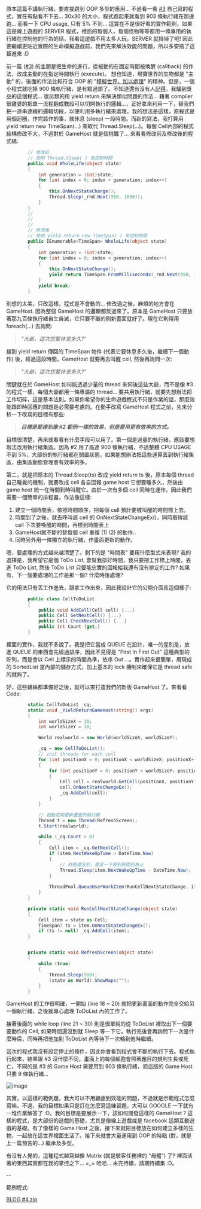 原本這篇不講執行緒，要直接跳到 OOP 多型的應用... 不過看一看 [#3](/post/e8a8ade8a888e6a188e4be8b-e7949fe591bde9818ae688b23-e69982e5ba8fe79a84e68ea7e588b6.aspx) 自己寫的程式，實在有點看不下去... 30x30 的大小，程式跑起來就看到 903 條執行緒在那邊跑... 而看一下 CPU usage, 只有 5% 不到... 這實在不是很好看的實作範例，如果這是線上遊戲的 SERVER 程式，裡面的每個人，每個怪物等等都用一條專用的執行緒在控制他的行為的話，我看這遊戲不用太多人玩，SERVER 就掛掉了吧! 因此要繼續更貼近實際的生命模擬遊戲前，我們先來解決效能的問題，所以多安插了這篇進來 :D

前一篇 ([#3](/post/e8a8ade8a888e6a188e4be8b-e7949fe591bde9818ae688b23-e69982e5ba8fe79a84e68ea7e588b6.aspx)) 的主題是把生命的進行，從被動的在固定時間被喚醒 (callback) 的作法，改成主動的在指定時間執行 (execute)。 想也知道，現實世界的生物都是 "主動" 的，後面的作法比較符合 OOP 的 "[模擬世界，加以處理](/post/e4b896e7b580e69cabe8bb9fe9ab94e99da9e591bde5bea9e588bbe78988.aspx)" 的精神。但是，一個小程式就吃掉 900 條執行緒，是有點過頭了。不知道還有沒有人[記得](/post/Thread-Sync-2-e5afa6e4bd9ce7af87-e4ba92e79bb8e7ad89e5be85e79a84e585a9e5808be59fb7e8a18ce7b792.aspx)，我騙到獎品的這個程式... 很另類的用 yield return 來解決類似問題的作法... 藉著 compiler 很雞婆的把單一流程翻成數段可以切開執行的邏輯...，正好拿來利用一下，替我們把一連串連續的邏輯切段，以便利用多執行緒來處理。我的想法是這樣，原程式是用個迴圈，作完該作的事，就休息 (sleep) 一段時間。而新的寫法，我打算用 yield return new TimeSpan(…) 來取代 Thread.Sleep(…)。每個 Cell內部的程式結構修改不大，不過對於 GameHost 就是個挑戰了... 來看看修改前及修改後的程式碼:

```csharp
        // 修改前
        // 使用 Thread.Sleep( ) 來控制時間
        public void WholeLife(object state)
        {
            int generation = (int)state;
            for (int index = 0; index < generation; index++)
            {
                this.OnNextStateChange();
                Thread.Sleep(_rnd.Next(950, 1050));
            }
        }
        //
        //
        //
        // 修改後
        // 使用 yield return new TimeSpan( ) 來控制時間
        public IEnumerable<TimeSpan> WholeLife(object state)
        {
            int generation = (int)state;
            for (int index = 0; index < generation; index++)
            {
                this.OnNextStateChange();
                yield return TimeSpan.FromMilliseconds(_rnd.Next(950, 1050));
            }
            yield break;
        }
```

別想的太美，只改這樣，程式是不會動的... 修改過之後，麻煩的地方會在 GameHost. 因為整個 GameHost 的邏輯都反過來了。原本是 GameHost 只要放著那九百條執行緒自生自滅，它只要不斷的刷新畫面就好了。現在它則得用 foreach(…) 去詢問:

> *"大爺，這次您要休息多久?"*

接到 yield return 傳回的 TimeSpan 物件 (代表它要休息多久後，繼續下一個動作) 後，經過這段時間，GameHost 就要再去叫醒 cell, 然後再詢問一次:

> *"大爺，這次您要休息多久?"*

關鍵就在於 GameHost 如何能透過少量的 thread 來伺後這些大爺，而不是像 #3 的程式一樣，每個大爺都用一條專屬的 thread… 要共用執行緒，就要先想辦法把工作切碎，這是基本法則。如果你希望你的生命遊戲程式不只是作業的話，那麼效能跟即時回應的問題是必需要考慮的。在動手改寫 GameHost 程式之前，先來分析一下改寫的目標有那些:

> ***目標是要達到像 #2 範例一樣的效果，但是要用更有效率的方式。***

目標很清楚，再來就看看有什麼手段可以用了。第一個是過量的執行緒，應該要想辦法改用執行緒集區。因為 #2 用了高達 900 條執行緒，不過整體 CPU USAGE 不到 5%，大部份的執行緒都在閒置狀態。如果能想辦法把這些運算丟到執行緒集區，由集區動態管理會有效率的多。

第二，就是把原本的 Thread.Sleep(ts) 改成 yield return ts 後，原本每個 thread 自己睡覺的機制，就要改成 cell 各自回報 game host 它想要睡多久，然後由 game host 統一在時間到時叫醒它。由於一次有多個 cell 同時在運作，因此我們需要一個簡單的排程器，作法像這樣:

1. 建立一個時間表，依照時間順序，把每個 cell 預計要被叫醒的時間標上去。
2. 時間到了之後，就去呼叫該 cell 的 OnNextStateChangeEx()，同時取得該 cell 下次要喚醒的時間，再標到時間表上
3. GameHost就不斷的替每個 cell 重複 (1) (2) 的動作..
4. 同時另外用一條獨立的執行緒，作畫面更新的動作。

嗯，要處理的方式越來越清楚了。剩下的是 "時間表" 要用什麼型式來表現? 我的選擇是，我希望它是個 ToDo List, 會幫我排好時間，我只要把工作標上時間，丟進 ToDo List, 然後 ToDo List 只要能忠實的回報給我還有沒有排定的工作? 如果有，下一個要處理的工作是那一個? 什麼時後處理?

它的用法只有丟工作進去，跟拿工作出來，因此我設計它的公開介面長這個樣子:

```csharp
        public class CellToDoList
        {
            public void AddCell(Cell cell) {...}
            public Cell GetNextCell() {...}
            public Cell CheckNextCell() {...}
            public int Count {get;}
        }
```

裡面的實作，我就不多說了。我是把它當成 QUEUE 在設計，唯一的差別是，放進 QUEUE 的東西會先經過排序，因此不見得是 "First In First Out" 這種典型的貯列，而是會以 Cell 上標示的時間為準，依序 Out …。實作起來很簡單，用現成的 SortedList 當內部的儲存方式，加上基本的 lock 機制來確保它是 thread safe 的就夠了。

好，這些雞絲都準備好之後，就可以來打造我們的新版 GameHost 了。來看看 Code:

```csharp
        static CellToDoList _cq;
        static void _YieldReturnGameHost(string[] args)
        {
            int worldSizeX = 30;
            int worldSizeY = 30;

            World realworld = new World(worldSizeX, worldSizeY);

            _cq = new CellToDoList();
            // init threads for each cell
            for (int positionX = 0; positionX < worldSizeX; positionX++)
            {
                for (int positionY = 0; positionY < worldSizeY; positionY++)
                {
                    Cell cell = realworld.GetCell(positionX, positionY);
                    cell.OnNextStateChangeEx();
                    _cq.AddCell(cell);
                }
            }

            // 啟動定期更新畫面的執行緒
            Thread t = new Thread(RefreshScreen);
            t.Start(realworld);

            while (_cq.Count > 0)
            {
                Cell item = _cq.GetNextCell();
                if (item.NextWakeUpTime > DateTime.Now)
                {
                    // 時間還沒到，發呆一下等到時間到為止
                    Thread.Sleep(item.NextWakeUpTime - DateTime.Now);
                }
                
                ThreadPool.QueueUserWorkItem(RunCellNextStateChange, item);
            }
        }

        private static void RunCellNextStateChange(object state)
        {
            Cell item = state as Cell;
            TimeSpan? ts = item.OnNextStateChangeEx();
            if (ts != null) _cq.AddCell(item);
        }


        private static void RefreshScreen(object state)
        {
            while (true)
            {
                Thread.Sleep(500);
                (state as World).ShowMaps("");
            }
        }
```

 

GameHost 的工作很明確，一開始 (line 18 ~ 20) 就把更新畫面的動作完全交給另一個執行緒，之後就專心處理 ToDoList 內的工作了。

接著後面的 while loop (line 21 ~ 30) 則是很單純的從 ToDoList 裡取出下一個要要動作的 Cell, 如果時間還沒到就 Sleep 等一下它。執行完後會再詢問下一次是什麼時后，同時再把他加到 ToDoList 內等待下一次輪到他時繼續。

這次的程式我沒有設定停止的條件，因此你會看到程式會不斷的執行下去。程式執行起來，結果跟 #3 沒什麼不同，畫面上的每個細胞會照著題目的規則生長或死亡，不同的是 #3 的 Game Host 需要用到 903 條執行緒，而這版的 Game Host 只要 9 條執行緒...

![image](/images/2009-09-19-design-case-study-game-of-life-4-efficient-thread-usage/image.png)

 

其實，以這樣的範例題，我大可以不用顧慮到效能的問題，不過就是示範程式怎麼寫嘛。不過，我的目標如果只是訂在怎麼寫這練習題，大可以 GOOGLE 一下就有一堆作業解答了 :D。我的目標是要展示一下，該如何開發這樣的 GameHost ? 這樣的程式，是大部份的遊戲的基礎，尤其是像線上遊戲或是 facebook 這類互動遊戲的基礎。有了像樣的 Game Host 之後，接下來就把目標放在如何建立多樣的生物，一起放在這世界裡面生活了。接下來就會大量運用到 OOP 的特點 (對，就是上一篇預告的...) 繼承及多型。

有沒有人覺的，這種程式越寫越像 Matrix (就是駭客任務裡的 "母體") 了? 裡面活著的東西其實都在我的掌控之下... =_= 哈哈... 未完待續，請期待續集 :D。

--

範例程式:

[BLOG #4.zip](/wp-content/be-files/WindowsLiveWriter/4/7DFFC8B9/BLOG_4.zip)